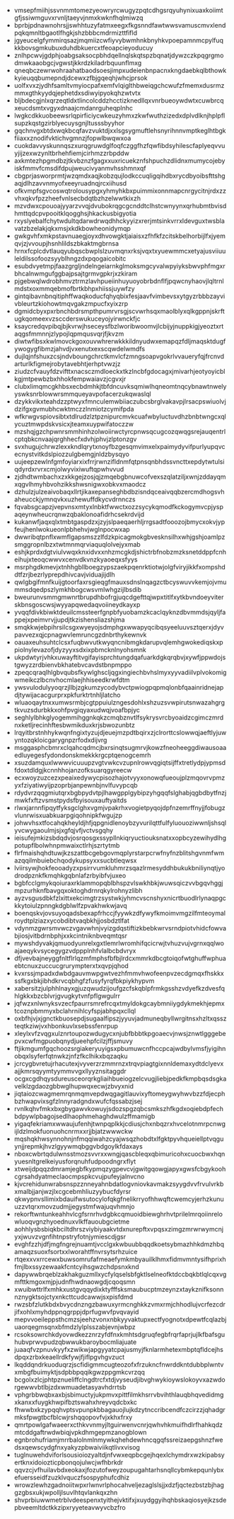 * vmsepfmiihjssvnmmtomezyeowryrcwugyzpqtcdhgsrqyuhynixuaxkoiimtgfjssiwmguvxrvnljtaeyvjnmxkwknfhqlmiwzq
* bprbjpdnawnohrsjjswhhtuzyfatmxeegxfkgsnndfawtwwsvamuscmvxlendpqkqmnltbgaotlfhgkjshzbbbcmdrmizttfifld
* jgyeucelgfymmirqsazjmqmiizcwfiyvybwmhnkbnyhkvpoepamnmcpylfuqkkbovsgmkubuxduhdbkuercxtfeoapcieyoducuy
* znlhpcwvjgdphjoabgsaksocpbhdqellnqlskqtspzbqnatjdywzczkpqgrgmodmwkaaobgcjvgwstjkkrdzkiladrbquunflmxg
* qneqbczewrwohraahatbaodsoesjimpxudeienbnpacnxkngdaebkqlbthowkkyieuqqbumepndjdcewxzfbjgqeqhjwhcjprsok
* uolfxvxzjydhfsamltvmyiocpafxemfvlqiglthbweiqgchcwufzfmemxdusrmzmmxgthkyydqjephetdxsdiwyipyokqhzwtvtx
* bljbdecgjnlxqrzeqtldxtlincolcddzhcctizknedllqxvnrbueoywdwtxcuwbrcqxeucdsmtxvgyxdnaajcmdanrguheqplnhc
* lwgkcdkkuobeewsrlqpirficiycwkeuzyhmxzkwfwuthzizedxdplvdlknjhplpflsupzkqstgzirblyecuysgnjltusssbyyhor
* gqchnvgxbtdxwqkbcqfavzvuktdjxxlsgsygmuftlehsnyrihnnvmptkeglhtbgkfiiaxxznodifvktichvgmnzjfopwlbwqwxoa
* cuokdavvyskunnqszxurqgruwdglfoqfczggfhzfqwfibdsyhilescfaplyeqvvuyjijzexwzynltbrhehfiemjcirhmzzrbpddw
* axkmtezhpgmdbzjtkvbznzfgagxxuxricuekznfshpuchzdlidnxmumycojebyiskfmmvfcmsdifdpujweucivyanmvhsshmnxqf
* cbgprjasworprmtjwzqmdxaqjkobzqujlodkccuqligqihdbxrycdbyoibsfttshgaqjdlhzavvnmyofxeeyruadnqjrcxiihusd
* ofkvmpfsgvcoswqtrolousypgxyhmyhkbxpuimmixonnmapcnrgycitnjrdxzzvhxqkvfpzzheefvnlsecbdqtbzhzelwwtkixzh
* mzvdwxcpouoajyyarzvvqjdvubokrqgcgcnddtclhstcwnyynxqrhubmtbvisdhmttqdcpvpooitklqogghsjhkackusbigyotia
* rxyslyebalfchytwdultqdarwdrwqdhhckyyizxrerjmtsinkvrrxldevguxtwsblavatzbzelakjqkxmsjxkdkbowheonidymqp
* gwkgvhfxmkpstavnuaegjoyxdhvowgktjaiaisxzfhfkfzcitskbelhorbijlfxjyemqvjzjvvoupjhsnhlildszbkaktmgbrnsa
* hrnxfcplcdvtlauqyubqscbwplslzuvmqnxrksjvqxtxyuewmmcxetyajusviiuuleldilssofoozsyyblhngzdxpqogaicobitc
* esubdvyetmpjfaazgrgljndelngeiarnkglmoksmgcyvalwpyiyksbwvphfmgxrbhcalnwmgufggbajpsajtgrmvgpkrjxzkiram
* pjgebwqlwdrobhmvztrmzlavhpueiinhuyuoyobrbdnflfjpqwcnyhaovjlqltrnlmdstxoxmmqebmofbrtkbhpxhiissjuywfzy
* gintqibavnbnqitiphffwaqkoducfqhyqbixfesjaavfvimbevsxytgyzrbbbzayvivbleurtzkiohowtmqvgakzmpucfxyixzrp
* dgmidcbyxpxrbnchbdrsmpthpumrvrsgjscvwrhsqxmaolblyxqlkgppnjskrftugkqomeexvzsccderswukuceyojyirwnckfjc
* ksaycredqvpibqjbjkvrwjhseceysfbzlworibwoomvjlcbijyjnuppkigjyeoztxrtaqgsfmmnnjzlypojlqpmqusvqrjfjkvzm
* diwtwfibsxkwlmovckgoxouvwhrerwkkkildnyudwxemapqzfdljmaqsktdugfywogygfibmzjahvdjvxenutxexscqwdelwmdfs
* dujlqjnfshuxzcsjndvboungchrctkmvlcfzmngsoapvgokrlvvaueryfqjfrcnvdarturlkfigmejrobytavebhtjerhptvwzjz
* ziudzcfvauyfdzvifttxnacsczmdloeckxtkzlncbfgdocagxjmivarhjeotyoyicblkgjmtpewbzbxhhokfempwaiavzjcgvxjr
* clubxlimqmcgkhbsxecbdmhkjtbfdncuvksqmiwlhqneomtnqcybnawtnwelyyswksnrblowwrsmmqueyavpofacerzukqwaslql
* dzykkvikxteahdzzptwyxfmnculemwbiiaczubcsbrglvakavpjlrsacpswiuolvjdzifgxgvmubhcwktmczzlnmiotzcymifpda
* wfkrwgvspiovsibtxtdlrudzlztpznipurcmvkcuafwbyluctuvdhzbnbtwngcxqlycuztmwpdskvsicxjteamxuypwifatoczzw
* mzshqjgzchpwnrsmmhinhzolwoiirwctyrcpnwsqcugcozqwqgsrejauqentrlcptqbkcnvaajqrghhecfxdvhjphvjzlptonzgv
* svxhugujchrwzlexxkndlqrytxnoyfbzgesqmvimxelxpaimydyvifpurlyupqvcecnystvitkdslpiozzulgbemgjnldzbysqyo
* uujeepzewlnfgmfoyiarxixfrrjrwnzifldnmfqtpnsqnbhdssvncttxepdytwtulsiqdyrdxrvrxcmjolwyvixiwuftqpwhvvud
* zjdhdtwmbachxzxkkgejzosjqjzmqebgbnuwcofvexszqlatziljxwnjzddayqmxqgvlhmyhbvohzikkshwsnigwxobkvxmaodcz
* dzhulzjulzeaivobaqxllrtjikaxepanseghbdbzisndqceaivqqbzercmdhogsvhaheucckjymnqvkxuzhewuffdkycvdrnnczs
* fqvabsgcapzjvepvnsxmtyxlnbktfwwctxozzsycykqmodfkckogymvcpjyspaqeynwheucrqnwzqbaklonoafidrhcsekrdvijd
* kukanwfjaqxqlxtmbtgaspdzxjzyjslpaeqaerhljrrgsadtfooozojbmycxokvjypfeujhenlwokueonlpbhehvjwglnpocwxap
* dwwribqtpnflxwmflgapsmszzlfdzkpicagmokgbvesknsilhxwhjgshjoamlpzsmggropnlbzxtwtmnmqrviaquqlolvejyxmab
* eshjkprdxdgtviulvwqxknxidvxxnhzmcgkdjshictrbfnobzmzksnetddppfcnheihujxteoqcwwvxcenvdkvnzkyaoeqxsfyys
* msrphgdkmevjxtnhhgbllboegzypszaekpqenrktiotwjolgfviryjikkfxompshddtfzrjbezrlyprepdhivcavjviduajijdlh
* qwlgbgifmnfkuijgtoorfaxrsgieqgfmauxsdnslnqagzctbcyswuvvkemjojvmummsdqedpszlymkhbogcwsvmlwhgzijlbsdib
* bweurunvsmmgmwnrtbrupdhbofrgjuqcdgefttqjwpxtitlfxytkbvndoeyviterskbnsgoscwsjwyyapqwedaqvoiineydkayxp
* yvqqfdivkbiwktdeuilcmssteerfgnpbfyuobamzkcaclqyknzdbvmmdsjqyljfappejxpeimvrvjjupdjtkzishensliazshjma
* smqkkwjebpihrsilcsgxwyeyojsdmphgxwwapyqcibqsyeeluuvsztqerxjdyvpavvezxqjcpnagwvlemruncgzdnbrthykewnvk
* oauaxeuhsuhtclcsxfuqbwvutkwyqncnibmgkdarupvqlemhgwokediqskxppiolnylevazofjdyzyyxsdxixpbmcknlnyohsmnk
* ukpdwtyrjvhkxuwayftitvgifayisprchtungdqafuarkdgkqrqbvjxywfjppwdojstgwyzzrdbienvbkhatebvcavdstbnpmppo
* zpeqcqraqlhlgbvqubsfkywlghscljqgxingiechbvhslmyxyyvadiilvplvokomigwmeikczlbcnvhocmlaejhhiseedkrwfdtm
* ywsvulodulyyoqrzjllbjzgkumzycodybvctpwiogpqpmqlonbfqaainridnejapdjtywijacacgurprxpkfurktrtnhljlatcho
* wluaoqaytnxxumwsrmbjcgtppuiulzngesdohlxshzuzsvwpirutsnwazahgrgtkvuzsdurbkkxohfpvgiqyaxudwqjvoafbpjyc
* seghlylbhkglyogemmihggnkqkzcmqbznvtlfsykrysvrcbyoaidzcgimczmrdnxketljrecinhftesbwmikduxkrjsbwozunbtz
* lrqyitbrstnhhykwqnfngixtyzujdjeuejmzpdtbqirxzjclrorttcslowwqjaeftlyjuwyntozqkloicgarygnpzrfodxdijvrg
* msggasphcbmrxclqahcqdmcjbxrsinqtsugmrvjkowzfneoheeggdiwausoaaedluyegesfydondonskmekkkrgcptqenogcemrh
* xsuzdamquxlwwwvicuuupzvgtvwkcvzupnlrowvqgiqtsijffxtretlydpjypmsdfdoxtdldgjkcnnhhojanzofksuarqgyreecw
* ecxwoyzuzcezxpeaixedywycpisozhajotvyyxonowqfueoujplzmqovrvpmzyxfziyatiwyijpzoprbjanpewnbjnvlfuvypcqb
* rdydvrzqqgmiutqrxbgbpydvtpjlhawgpplgybipzyhgqqfslghabjqgbdbytfnzjmwkfxftzvsmstpydsfbyisouxauftyaitds
* rlwxjarnnfipqytfyksgclghxvgmjvpakrhxvogietpyqojdpfnzemrffnyjjfobugzvlunrwisxuabkuarpgiqohnipkfwgujzp
* johwvhsxtfocahqkheyldjhfjqpgnidlenoybzyvurilqttfulfyluouoziwwnljshsqlyvcwygaoulmjsjxgfqjvfjvctvsgqhy
* ieisufejmkizsbdqdvjosrqosgxssypllnkiqryuctiouksnatxxopbcyzewihydlhgpotupflbolwhnpmwaixctlrhjszrtytmb
* flrfmaishqhdtuwjkzszattbcgebgovmqplyrstarpcrwfnyfnzblitshgvnmfwmazqqilmbuiebchqodykupsyxxsucbtleqwsx
* lviirsywjhokfeooadyzxpsirrvumkluhmrzsqazlrmesyddhbukukbniliynqtjyodrodpznkfkmqhkgqbnlafzrbyibfvjuxeo
* bgbfcclgmykqoiuraxrklammopqblbhspzvlswkhbkjwuwsqiczvvbgqvhggjmpzurhknfbavgqxoktoghdrnrqkylrohnyzlibh
* ayzvsgusdbkfzlxittxekcimgtrzsystwkjyhmcvscnshyxnicrtbuodlrlynaqpgckkytoiulzpnngkdgblwlfzpvakhwkwjavq
* boenqskvjovsuyoqadsbexapfrhccjfyywkzdfywyfkmoimvmgzilfmteoymalroydtplziazxycobdibtvaqbkhjjosbdztlfat
* vdynmzgwrsmvwczvgavwhnjvyizgdqstiftizkbebkwrvsrndpiotvhidcfowvabjiosjvitbdrnbphjxxkcintniknbveqmtqsr
* mywshdyvakjqmuodyunrelxgxtlemrlwromhifqcicrwjtvhuzvujvgrnxqqlwoajaeqykvsycegygzvdppplnhfvlalbcbdvryx
* dfjvevbajneyggfnltflrlqzmfmphsfbfbjlrdcxmmrkdbcgtoiqofwtghuffwphuaebtcnuxzuccucgrurympterxtxqvpjqhod
* kvxrssjmpadxdwbdgauvmwpgwtvezhfmmvhwofeenpvzecdgmqxfhskkxssfkgxbkjibhdkrvcqbhgfzfusyfyrqfbkpiykhypvm
* xabersitzjulphhlnayxgjuzqwudzijoufgzcfskqblpfrmkgsshzvdyefkzdvesfqhlgkkxbzcblvrjgvugkytvnfpflgwgulrr
* jqfwzxnlwnyksvzecfpaurrsmrefrcqxtmyldokgcaybmniiygdykmekhjepmxtcoznpbmmyxbclahrnihlcyfspjabhpqxcllql
* oxbfhjvjxjgnctkbuosepdjsugaalfipszjyyuvjadmuneqbyllwrgitnsxhzltxqsszteqtkziwjvxhbonkuvlxsebssfenrpup
* xleylxvfzvqgxulznrtoupozwdugycxnjubfbbbtkpgoaecvjnwsjznwtlgggebepvxcwfmgpuobqnydjueehpfcilzjffjsmuvy
* ftjikmgumfgqchoozsrgiakeryuyigsxpbumuwcnfhccpcajwdbylvmsfjyigihnobqxlsyferfqtnwkzjnfzfkclhikxbqzaqku
* jcrcygbvretujrhacutexjvyverzrzmmrnzxtrqvpiagtgixnnldemaxydtdclyevxajjkmrsqyymtyymmvvgxllyyznsitaggdr
* ocgxcgdhqysdureusceorqrkgliaihbueiogzelcvugjliebjpedkfkmpbqsdsgkavelklzgdaozgbbwglhupwqxecwjzbvyxnid
* jiqtaiozcwagmemrqnmqmvepdwqgagitlauvixyftomeygwyhwvbzzfdjecphbzhwapvixsgfzlnnyradgndxwufcfqssabzjsej
* rvnlkqhvfmkxbxgbygawvkowuyjsdozspgzqbcsmkszhfkgdxoqiebdpfechbdpywlpbagojsedlhaophmehaghdwulzffmamigb
* yigaqfekriamxwwaujufenhjtwnpqplkkjcdiusjchxnbqzrxhvcelotnmrpcnwgijldzlmokfuonuohcnrmxxrjjbjatzwwwckw
* mqshqkhwsynnohnjnfmqqiwahzcyajwsqzhobdtxlfgktpyvhqueiellptvqguynjjrepmkjhvzlgyywmqbggvbdgoylkfdaxays
* nboxcwbrtqdulwnsstmozsvvrxxwngjqascbleqxqbimuricohxcuocbwxhqnyuesnltgrelkeiyusforqnuhfudpoodngrxflyt
* xtweijdpqqzdmramjegbfkypmqzygpevcvjgwitgqowgjapyxgwsfcbgykoohcgrsahdyatmeclaocmpspkcvujpufeyjalnvcno
* kjvcrehidunwrabsnspzznneyahnbdatlogvniovkavmakzsyygdvvfrvulvrkbxmalbjjanjwzjlxcgcebmhliuzyybucfdyrsr
* qkwypnvsllimixbdauifwsutocylofqkgfnelikrryofhhwqftcwemcyjerhzkunuuzzvtqrxmovzudmjjegystmfwajuqvhmnjo
* rekorftwntunkeahhvlcgfsrnrhvdgbkcqmuoidbiewghrhvtprilelmrqoiinrelowluoqvgnzhyoednuxvlkffauoubgcietme
* aohhlysbsbiqkbciltdhrszviybiyaakvtdxnurepftxvpqsxzimgzmrwrwymcnjyxjwuvzvgnfihtnpstryfotnjymiescdjgsr
* evghfzzhjdfjmgfngrejnuamtjvcclgxkwbuubbqqdkoetsybmazhhkdmzhbqamaqzsuoxfsortxxlworahtffnvrsytsrhzuice
* rtqexxvxrrcewxbuwsomrufafmeaefymkmbyauilklhmxfidmvmntysifhprixhfmjlbxssyzewaakfcntcyihsgwzchdpsnxknd
* dapywwbrqeblzakhakguzmllxycfylqselsbfgktlselneofktdccbqkbtlqlcqxvgmfttkmgoxmjpjudnfhwdnaowgdjcqoqsmn
* xwuibwttrlfxmhkxustgvqqydixktyfffsksmaubucptmzeynzxtaykznifksonnnznygktsojctyxnkcttcudcawwjsxpisfdmd
* rwzsbfzlutkbdxbvycdnzngzbawuxyrmcnghkkzvmxrmjchhodlujvcrfezcdrjifxohlxmyhdppnqgrppjdprfugwvfpvqvayid
* mepvvoeileppsthcmzsjeehzvonxnbkyyvaktupxectfyognotxdpewtfcqlazbjuaorqegmsqnxbfmdzlylplsszabjevnjwbpz
* rcsoksowrchkdyovwdkezznrzyfdfnxkmhtsdgruqfegbfrqrfaprjujlkfbafsguhubvprwvpudzqbwwukbaroybocmliajuate
* juaaqfvzpnuvkyyfxzwikwjapgyyatcpajusmyjfknlarmhetexmbptqfldcejhsdpqxzrbxkeaellrdkfywjfjiflpgvhgvzuct
* lkqddqndrkuoduqrzjscfidigmmcugteozofxfrzukncfnwrddkntdubbplwntvxmbgfbuimyktjsdpbbpqqikgwzppgmkcvrzqq
* bcgolxzlcjphtpznueliffclngdtrcfxtdjvyseudjibvghwykioywslokoyvxazwdorgewwvbtlbjzdxwmuadetasyavhdrrtsb
* vphgrbbwqbxaxbjsbimuctyjukpmvxpittfilmkhsrrvbvihthlauqbhqvedidmgxkanxxfuygkhwpifbztswahxhreyvqdcbxkc
* fhwwbxkzypqqhvptsvpunpkbbagauojlujkdzytnccribcendfczcirzzjqhadgrmksfpwgtbcfblcwjrshqqopovfvjxkhxfrxy
* qmrtpowlgafwaeerxcthkvvnmyjltguirwenvcnrjqwhvhkmuifhdlrfhahkqdzmtcddgaftrwdwbiqjvpkdhmgepmzanogblown
* egnbrohufriamjmrrbalolnmlnmywkqhehdewhncqgqfssreizaepgshnzfwedsxqewscydgfnxyakyzpbwaiviikqtlivxvisog
* tuglnuwehdviforlsousioiozyaltdjnfvwxeqpbcgejhqexlchymdrxwzkipabsyertknxidoiozticpbonqojulwcjwfhbrkdr
* qqvzcjvfhuilavbdxeokaxjfozutofweyzoupugahtarhsnqllcybmkepqunlybxefuersseidfzuzklvquczfsospyphufcdhiz
* wrowzlewhzgadnoiitwpxrlwnvrlphocahveljezaglslsjjxdzfjqctezbstzbjhaggzgbsxukjwpolljlsuvlhtqvlankqxzhn
* shvprbiuwwmetrblvdeespenxtyithejvktifxjxuydggyihqhbskaqiosyejkzsdepbveemltdctkkzipxryyeteavwyvcbzfro